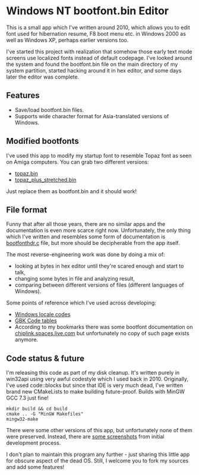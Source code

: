 # Windows NT bootfont.bin Editor

This is a small app which I've written around 2010, which allows you to edit font used for hibernation resume, F8 boot menu etc. in Windows 2000 as well as Windows XP, perhaps earlier versions too.

I've started this project with realization that somehow those early text mode screens use localized fonts instead of default codepage.
I've looked around the system and found the bootfont.bin file on the main directory of my system partition, started hacking around it in hex editor, and some days later the editor was complete.

## Features

- Save/load bootfont.bin files.
- Supports wide character format for Asia-translated versions of Windows.

## Modified bootfonts

I've used this app to modify my startup font to resemble Topaz font as seen on Amiga computers.
You can grab two different versions:

- [topaz.bin](new_bootfonts/topaz.bin)
- [topaz_plus_stretched.bin](new_bootfonts/topaz_plus_stretched.bin)

Just replace them as bootfont.bin and it should work!

## File format

Funny that after all those years, there are no similar apps and the documentation is even more scarce right now. Unfortunately, the only thing which I've written and resembles some form of documentation is [bootfonthdr.c](doc/bootfonthdr.c) file, but more should be decipherable from the app itself.

The most reverse-engineering work was done by doing a mix of:

- looking at bytes in hex editor until they're scared enough and start to talk,
- changing some bytes in file and analyzing result,
- comparing between different versions of files (different languages of Windows).

Some points of reference which I've used across developing:

- [Windows locale codes](https://www.science.co.il/language/Locale-codes.php?s=hexadecimal)
- [GBK Code tables](http://www.khngai.com/chinese/charmap/tblgbk.php?page=2)
- According to my bookmarks there was some bootfont documentation on [chiplink.spaces.live.com](http://chiplink.spaces.live.com/blog/cns!D22964D1AB87651!176.entry) but unfortunately no copy of such page exists anymore.

## Code status & future

I'm releasing this code as part of my disk cleanup.
It's written purely in win32api using very awful codestyle which I used back in 2010.
Originally, I've used code::blocks but since that IDE is very much dead, I've written brand new CMakeLists to make building future-proof.
Builds with MinGW GCC 7.3 just fine!

```shell
mkdir build && cd build
cmake .. -G "MinGW Makefiles"
mingw32-make
```

There were some other versions of this app, but unfortunately none of them were preserved. Instead, there are [some screenshots](doc/old_versions/README.md) from initial development process.

I don't plan to maintain this program any further - just sharing this little app for obscure aspect of the dead OS.
Still, I welcome you to fork my sources and add some features!
